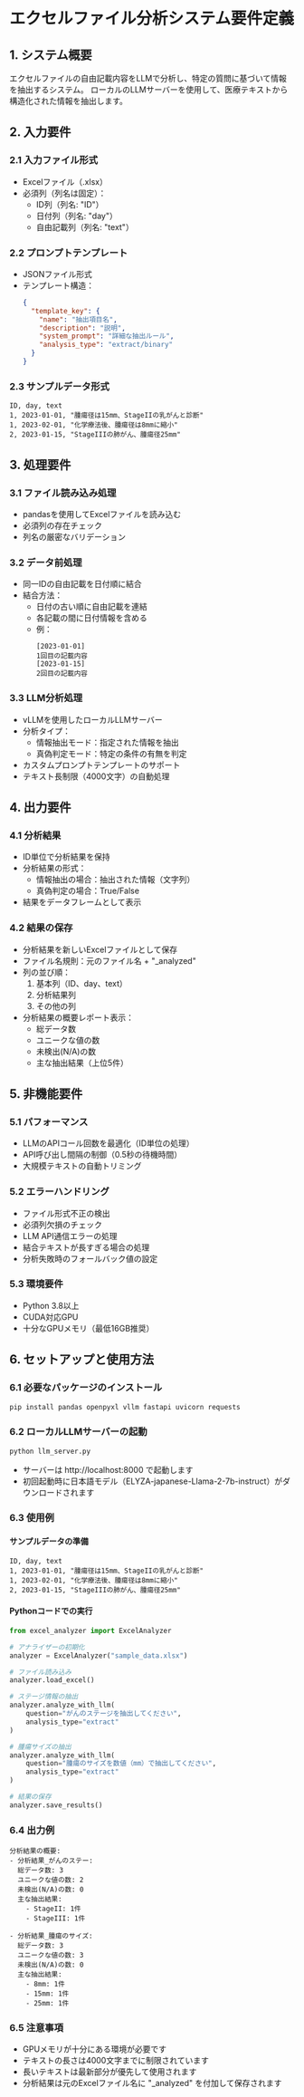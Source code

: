 # エクセルファイル分析システム要件定義

## 1. システム概要
エクセルファイルの自由記載内容をLLMで分析し、特定の質問に基づいて情報を抽出するシステム。
ローカルのLLMサーバーを使用して、医療テキストから構造化された情報を抽出します。

## 2. 入力要件
### 2.1 入力ファイル形式
- Excelファイル（.xlsx）
- 必須列（列名は固定）：
  - ID列（列名: "ID"）
  - 日付列（列名: "day"）
  - 自由記載列（列名: "text"）

### 2.2 プロンプトテンプレート
- JSONファイル形式
- テンプレート構造：
  ```json
  {
    "template_key": {
      "name": "抽出項目名",
      "description": "説明",
      "system_prompt": "詳細な抽出ルール",
      "analysis_type": "extract/binary"
    }
  }
  ```

### 2.3 サンプルデータ形式
```excel
ID, day, text
1, 2023-01-01, "腫瘍径は15mm、StageIIの乳がんと診断"
1, 2023-02-01, "化学療法後、腫瘍径は8mmに縮小"
2, 2023-01-15, "StageIIIの肺がん、腫瘍径25mm"
```

## 3. 処理要件
### 3.1 ファイル読み込み処理
- pandasを使用してExcelファイルを読み込む
- 必須列の存在チェック
- 列名の厳密なバリデーション

### 3.2 データ前処理
- 同一IDの自由記載を日付順に結合
- 結合方法：
  - 日付の古い順に自由記載を連結
  - 各記載の間に日付情報を含める
  - 例：
    ```
    [2023-01-01]
    1回目の記載内容
    [2023-01-15]
    2回目の記載内容
    ```

### 3.3 LLM分析処理
- vLLMを使用したローカルLLMサーバー
- 分析タイプ：
  - 情報抽出モード：指定された情報を抽出
  - 真偽判定モード：特定の条件の有無を判定
- カスタムプロンプトテンプレートのサポート
- テキスト長制限（4000文字）の自動処理

## 4. 出力要件
### 4.1 分析結果
- ID単位で分析結果を保持
- 分析結果の形式：
  - 情報抽出の場合：抽出された情報（文字列）
  - 真偽判定の場合：True/False
- 結果をデータフレームとして表示

### 4.2 結果の保存
- 分析結果を新しいExcelファイルとして保存
- ファイル名規則：元のファイル名 + "_analyzed"
- 列の並び順：
  1. 基本列（ID、day、text）
  2. 分析結果列
  3. その他の列
- 分析結果の概要レポート表示：
  - 総データ数
  - ユニークな値の数
  - 未検出(N/A)の数
  - 主な抽出結果（上位5件）

## 5. 非機能要件
### 5.1 パフォーマンス
- LLMのAPIコール回数を最適化（ID単位の処理）
- API呼び出し間隔の制御（0.5秒の待機時間）
- 大規模テキストの自動トリミング

### 5.2 エラーハンドリング
- ファイル形式不正の検出
- 必須列欠損のチェック
- LLM API通信エラーの処理
- 結合テキストが長すぎる場合の処理
- 分析失敗時のフォールバック値の設定

### 5.3 環境要件
- Python 3.8以上
- CUDA対応GPU
- 十分なGPUメモリ（最低16GB推奨）

## 6. セットアップと使用方法
### 6.1 必要なパッケージのインストール
```bash
pip install pandas openpyxl vllm fastapi uvicorn requests
```

### 6.2 ローカルLLMサーバーの起動
```bash
python llm_server.py
```
- サーバーは http://localhost:8000 で起動します
- 初回起動時に日本語モデル（ELYZA-japanese-Llama-2-7b-instruct）がダウンロードされます

### 6.3 使用例
#### サンプルデータの準備
```excel
ID, day, text
1, 2023-01-01, "腫瘍径は15mm、StageIIの乳がんと診断"
1, 2023-02-01, "化学療法後、腫瘍径は8mmに縮小"
2, 2023-01-15, "StageIIIの肺がん、腫瘍径25mm"
```

#### Pythonコードでの実行
```python
from excel_analyzer import ExcelAnalyzer

# アナライザーの初期化
analyzer = ExcelAnalyzer("sample_data.xlsx")

# ファイル読み込み
analyzer.load_excel()

# ステージ情報の抽出
analyzer.analyze_with_llm(
    question="がんのステージを抽出してください",
    analysis_type="extract"
)

# 腫瘍サイズの抽出
analyzer.analyze_with_llm(
    question="腫瘍のサイズを数値（mm）で抽出してください",
    analysis_type="extract"
)

# 結果の保存
analyzer.save_results()
```

### 6.4 出力例
```
分析結果の概要:
- 分析結果_がんのステー:
  総データ数: 3
  ユニークな値の数: 2
  未検出(N/A)の数: 0
  主な抽出結果:
    - StageII: 1件
    - StageIII: 1件

- 分析結果_腫瘍のサイズ:
  総データ数: 3
  ユニークな値の数: 3
  未検出(N/A)の数: 0
  主な抽出結果:
    - 8mm: 1件
    - 15mm: 1件
    - 25mm: 1件
```

### 6.5 注意事項
- GPUメモリが十分にある環境が必要です
- テキストの長さは4000文字までに制限されています
- 長いテキストは最新部分が優先して使用されます
- 分析結果は元のExcelファイル名に "_analyzed" を付加して保存されます 